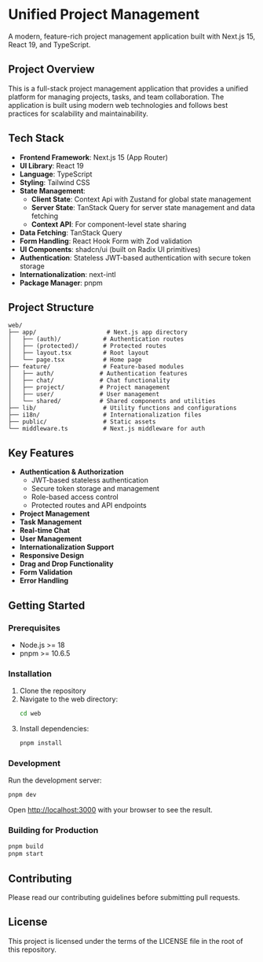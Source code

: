 # Unified Project Management

A modern, feature-rich project management application built with Next.js 15, React 19, and TypeScript.

## Project Overview

This is a full-stack project management application that provides a unified platform for managing projects, tasks, and team collaboration. The application is built using modern web technologies and follows best practices for scalability and maintainability.

## Tech Stack

- **Frontend Framework**: Next.js 15 (App Router)
- **UI Library**: React 19
- **Language**: TypeScript
- **Styling**: Tailwind CSS
- **State Management**:
  - **Client State**: Context Api with Zustand for global state management
  - **Server State**: TanStack Query for server state management and data fetching
  - **Context API**: For component-level state sharing
- **Data Fetching**: TanStack Query
- **Form Handling**: React Hook Form with Zod validation
- **UI Components**: shadcn/ui (built on Radix UI primitives)
- **Authentication**: Stateless JWT-based authentication with secure token storage
- **Internationalization**: next-intl
- **Package Manager**: pnpm

## Project Structure

```
web/
├── app/                    # Next.js app directory
│   ├── (auth)/            # Authentication routes
│   ├── (protected)/       # Protected routes
│   ├── layout.tsx         # Root layout
│   └── page.tsx           # Home page
├── feature/               # Feature-based modules
│   ├── auth/             # Authentication features
│   ├── chat/             # Chat functionality
│   ├── project/          # Project management
│   ├── user/             # User management
│   └── shared/           # Shared components and utilities
├── lib/                   # Utility functions and configurations
├── i18n/                  # Internationalization files
├── public/                # Static assets
└── middleware.ts          # Next.js middleware for auth
```

## Key Features

- **Authentication & Authorization**
  - JWT-based stateless authentication
  - Secure token storage and management
  - Role-based access control
  - Protected routes and API endpoints
- **Project Management**
- **Task Management**
- **Real-time Chat**
- **User Management**
- **Internationalization Support**
- **Responsive Design**
- **Drag and Drop Functionality**
- **Form Validation**
- **Error Handling**

## Getting Started

### Prerequisites

- Node.js >= 18
- pnpm >= 10.6.5

### Installation

1. Clone the repository
2. Navigate to the web directory:
   ```bash
   cd web
   ```
3. Install dependencies:
   ```bash
   pnpm install
   ```

### Development

Run the development server:

```bash
pnpm dev
```

Open [http://localhost:3000](http://localhost:3000) with your browser to see the result.

### Building for Production

```bash
pnpm build
pnpm start
```

## Contributing

Please read our contributing guidelines before submitting pull requests.

## License

This project is licensed under the terms of the LICENSE file in the root of this repository.
